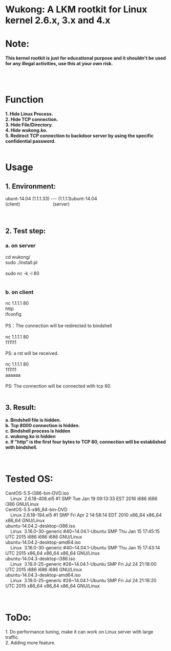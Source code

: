 # Wukong: A LKM rootkit for Linux kernel 2.6.x, 3.x and 4.x
<h1>
	Note:
</h1>
<p>
	<strong>This kernel rootkit is just for educational purpose and it shouldn't be used for any illegal activities, use this at your own risk.</strong>
</p>
<br />
<br />
<h1>
	Function
</h1>
<strong>1. Hide Linux Process.</strong><br />
<strong>2. Hide TCP connection.</strong><br />
<strong>3. Hide File/Directory.</strong><br />
<strong>4. Hide wukong.ko.</strong><br />
<strong>5. Redirect TCP connection to backdoor server by using the specific confidential password.</strong><br />
<br />
<h1>
	Usage
</h1>
<h2>
	1. Environment:
</h2>
ubunt-14.04 (1.1.1.33) --- (1.1.1.1)ubunt-14.04 &nbsp;<br />
(client)&nbsp;&nbsp;&nbsp;&nbsp;&nbsp;&nbsp;&nbsp;&nbsp;&nbsp;&nbsp;&nbsp;&nbsp;&nbsp;&nbsp;&nbsp;&nbsp;&nbsp;&nbsp;&nbsp;&nbsp;&nbsp;&nbsp;&nbsp;&nbsp;&nbsp; (server)<br />
<br />
<br />
<h2>
	2. Test step:
</h2>
<h3>
	a. on server
</h3>
cd wukong/<br />
sudo ./install.pl<br />
<br />
sudo nc -k -l 80<br />
<br />
<h3>
	b. on client
</h3>
nc 1.1.1.1 80<br />
http<br />
ifconfig<br />
<br />
PS：The connection will be redirected to bindshell<br />
<br />
nc 1.1.1.1 80<br />
111111<br />
<br />
PS: a rst will be received.<br />
<br />
nc 1.1.1.1 80<br />
111111<br />
aaaaaa<br />
<br />
PS: The connection will be connected with tcp 80.<br />
<br />
<h2>
	3. Result:
</h2>
<strong>a. Bindshell file is hidden.</strong><br />
<strong>b. Tcp 8000 connection is hidden.</strong><br />
<strong>c. Bindshell process is hidden</strong><br />
<strong>c. wukong.ko is hidden</strong><br />
<strong>e. If "http" is the first four bytes to TCP 80, connection will be established with bindshell.</strong><br />
<br />
<br />
<h1>
	Tested OS:
</h1>
CentOS-5.5-i386-bin-DVD.iso<br />
&nbsp;&nbsp;&nbsp; Linux&nbsp; 2.6.18-408.el5 #1 SMP Tue Jan 19 09:13:33 EST 2016 i686 i686 i386 GNU/Linux<br />
CentOS-5.5-x86_64-bin-DVD<br />
&nbsp;&nbsp;&nbsp; Linux 2.6.18-194.el5 #1 SMP Fri Apr 2 14:58:14 EDT 2010 x86_64 x86_64 x86_64 GNU/Linux<br />
ubuntu-14.04.2-desktop-i386.iso<br />
&nbsp;&nbsp;&nbsp; Linux&nbsp; 3.16.0-30-generic #40~14.04.1-Ubuntu SMP Thu Jan 15 17:45:15 UTC 2015 i686 i686 i686 GNU/Linux<br />
ubuntu-14.04.2-desktop-amd64.iso&nbsp; &nbsp;<br />
&nbsp;&nbsp;&nbsp; Linux&nbsp; 3.16.0-30-generic #40~14.04.1-Ubuntu SMP Thu Jan 15 17:43:14 UTC 2015 x86_64 x86_64 x86_64 GNU/Linux<br />
ubuntu-14.04.3-desktop-i386.iso<br />
&nbsp;&nbsp;&nbsp; Linux&nbsp; 3.19.0-25-generic #26~14.04.1-Ubuntu SMP Fri Jul 24 21:18:00 UTC 2015 i686 i686 i686 GNU/Linux<br />
ubuntu-14.04.3-desktop-amd64.iso<br />
&nbsp;&nbsp;&nbsp; Linux&nbsp; 3.19.0-25-generic #26~14.04.1-Ubuntu SMP Fri Jul 24 21:16:20 UTC 2015 x86_64 x86_64 x86_64 GNU/Linux<br />
<br />
<br />
<h1>
	ToDo:
</h1>
1. Do performance tuning, make it can work on Linux server with large traffic.<br />
2. Adding more feature.<br />
<br />
